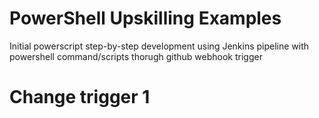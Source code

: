 # PowerShell Upskilling Examples
Initial powerscript step-by-step development using Jenkins pipeline with powershell command/scripts thorugh github webhook trigger
# Change trigger 1
